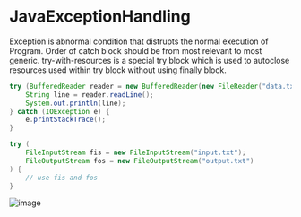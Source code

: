 # JavaExceptionHandling

Exception is abnormal condition that distrupts the normal execution of Program. Order of catch block should be from most relevant to most generic. try-with-resources is a special  try block which is used to autoclose resources used within try block without using finally block.

```java
try (BufferedReader reader = new BufferedReader(new FileReader("data.txt"))) {
    String line = reader.readLine();
    System.out.println(line);
} catch (IOException e) {
    e.printStackTrace();
}

```

```java
try (
    FileInputStream fis = new FileInputStream("input.txt");
    FileOutputStream fos = new FileOutputStream("output.txt")
) {
    // use fis and fos
}


```


![image](https://user-images.githubusercontent.com/52998083/206474520-5ce1e745-ce1f-4b02-9fcc-3b25e5519d8d.png)

